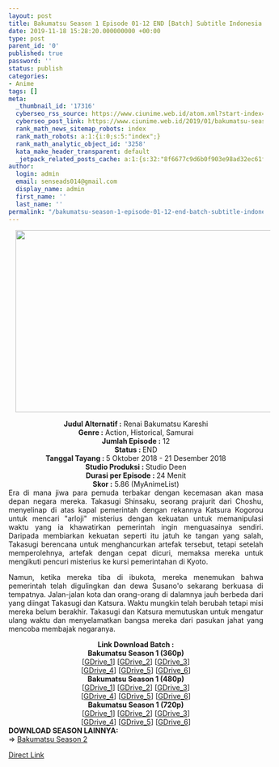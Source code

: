 ```yaml
---
layout: post
title: Bakumatsu Season 1 Episode 01-12 END [Batch] Subtitle Indonesia
date: 2019-11-18 15:28:20.000000000 +00:00
type: post
parent_id: '0'
published: true
password: ''
status: publish
categories:
- Anime
tags: []
meta:
  _thumbnail_id: '17316'
  cyberseo_rss_source: https://www.ciunime.web.id/atom.xml?start-index=2701&max-results=150
  cyberseo_post_link: https://www.ciunime.web.id/2019/01/bakumatsu-season-1-episode-01-12-end.html
  rank_math_news_sitemap_robots: index
  rank_math_robots: a:1:{i:0;s:5:"index";}
  rank_math_analytic_object_id: '3258'
  kata_make_header_transparent: default
  _jetpack_related_posts_cache: a:1:{s:32:"8f6677c9d6b0f903e98ad32ec61f8deb";a:2:{s:7:"expires";i:1644239320;s:7:"payload";a:0:{}}}
author:
  login: admin
  email: senseads014@gmail.com
  display_name: admin
  first_name: ''
  last_name: ''
permalink: "/bakumatsu-season-1-episode-01-12-end-batch-subtitle-indonesia/"
---
```

<div class="separator" style="clear: both; text-align: center;"><a href="https://4.bp.blogspot.com/-c-qpuykZbiQ/XC4GsWKqS7I/AAAAAAAAGDc/pbIGcrpb7_YIw-IpAHib9iOm3miSlHnTgCLcBGAs/s1600/Bakumatsu.jpeg" imageanchor="1" style="margin-left: 1em; margin-right: 1em;"><img border="0" data-original-height="720" data-original-width="1280" height="360" src="{{ site.baseurl }}/assets/2019/11/Bakumatsu.jpeg" width="640" /></a></div>
<p>
<div style="text-align: center;"><b>Judul Alternatif :</b> Renai Bakumatsu Kareshi</div>
<div style="text-align: center;"><b><b>Genre :</b></b> Action, Historical, Samurai</div>
<div style="text-align: center;"><b>Jumlah Episode :</b> 12<br /><b>Status :&nbsp;</b>END<br /><b>Tanggal Tayang : </b>5 Oktober 2018 - 21 Desember 2018<br /><b>Studio Produksi : </b>Studio Deen<br /><b>Durasi per Episode :&nbsp;</b>24 Menit</div>
<div style="text-align: center;"><b>Skor :</b> 5.86 (MyAnimeList)</div>
<div style="text-align: justify;"></div>
<div style="text-align: justify;">Era di mana jiwa para pemuda terbakar dengan kecemasan akan masa depan negara mereka. Takasugi Shinsaku, seorang prajurit dari Choshu, menyelinap di atas kapal pemerintah dengan rekannya Katsura Kogorou untuk mencari "arloji" misterius dengan kekuatan untuk memanipulasi waktu yang ia khawatirkan pemerintah ingin menguasainya sendiri. Daripada membiarkan kekuatan seperti itu jatuh ke tangan yang salah, Takasugi berencana untuk menghancurkan artefak tersebut, tetapi setelah memperolehnya, artefak dengan cepat dicuri, memaksa mereka untuk mengikuti pencuri misterius ke kursi pemerintahan di Kyoto.</p>
<p>Namun, ketika mereka tiba di ibukota, mereka menemukan bahwa pemerintah telah digulingkan dan dewa Susano'o sekarang berkuasa di tempatnya. Jalan-jalan kota dan orang-orang di dalamnya jauh berbeda dari yang diingat Takasugi dan Katsura. Waktu mungkin telah berubah tetapi misi mereka belum berakhir. Takasugi dan Katsura memutuskan untuk mengatur ulang waktu dan menyelamatkan bangsa mereka dari pasukan jahat yang mencoba membajak negaranya.</p></div>
<div style="text-align: justify;"></div>
<div style="text-align: justify;"></div>
<div style="text-align: center;"><b>Link Download Batch :</b></div>
<div style="text-align: center;">
<div style="text-align: center;"><b>Bakumatsu Season 1 (360p)</b></div>
</div>
<div style="text-align: center;">[<a href="https://drive.google.com/uc?id=1bgBgwGy0yMpP1tP6t-siZL1moajsFVt5" target="_blank" rel="noopener">GDrive_1</a>] [<a href="https://drive.google.com/uc?id=1rSGHpga8RybcqTo4gnQfz0fX1h4VSCw-" target="_blank" rel="noopener">GDrive_2</a>] [<a href="https://drive.google.com/uc?export=download&amp;id=1ozB-553ROKzk4qeWcxs6mJMrH5U9HOOV" target="_blank" rel="noopener">GDrive_3</a>]<br />[<a href="https://drive.google.com/uc?export=download&amp;id=1rUrj0cEq7Ue9Pe6BvnSa2etrdsd0ax6r" target="_blank" rel="noopener">GDrive_4</a>] [<a href="https://drive.google.com/uc?id=1MD1N3bs4HN6eiUtzDwxvhAGlJPZmP59V" target="_blank" rel="noopener">GDrive_5</a>] [<a href="https://drive.google.com/uc?id=1uiHvCpGKMzfPKG0PqFOKOjs4Yt4JhfID" target="_blank" rel="noopener">GDrive_6</a>]</div>
<div style="text-align: center;"></div>
<div style="text-align: center;"><b>Bakumatsu Season 1 (480p)</b><br />[<a href="https://drive.google.com/uc?id=1p95dbAqzi7Juf0UoO_laf4b7hZ9KgBYr" target="_blank" rel="noopener">GDrive_1</a>] [<a href="http://drive.google.com/uc?id=1fRFIjoWr1klR2Lj-Ty2ivv1-9D8ce0Dk" target="_blank" rel="noopener">GDrive_2</a>] [<a href="https://drive.google.com/uc?export=download&amp;id=1ba6vA33wvU-hnfvnthL6UCnlurI7rUFr" target="_blank" rel="noopener">GDrive_3</a>]<br />[<a href="https://drive.google.com/uc?export=download&amp;id=1_8V4m1z4s5ajdDeM_2Lf55OtltrUXOJw" target="_blank" rel="noopener">GDrive_4</a>] [<a href="https://drive.google.com/uc?id=17iWzFo2fN7JlfTug8RYDIoDNHzH5EVVd" target="_blank" rel="noopener">GDrive_5</a>] [<a href="http://drive.google.com/uc?id=1yQzCOuX690EkggBudIiMFeYJZ8Ul_pXa" target="_blank" rel="noopener">GDrive_6</a>]</div>
<div style="text-align: center;"><b>Bakumatsu Season 1 (720p)</b><br />[<a href="https://drive.google.com/uc?id=1fQOEA3wV6K0lngM_tcvQPQ5MSc6Dyw6V" target="_blank" rel="noopener">GDrive_1</a>] [<a href="https://drive.google.com/uc?id=1t575N6_eRSF-8qv6FkPaW_Dy-PI8sVO_" target="_blank" rel="noopener">GDrive_2</a>] [<a href="https://drive.google.com/uc?export=download&amp;id=1c_l8fnFEvn-KBTawZgWPhoppjNJmyxsS" target="_blank" rel="noopener">GDrive_3</a>]<br />[<a href="https://drive.google.com/uc?export=download&amp;id=1GvR3twyus2q7AWJnq5YwsDHoX7N44Qrn" target="_blank" rel="noopener">GDrive_4</a>] [<a href="http://drive.google.com/uc?id=1I_dXfWPkkRH8GPixVP52vZ5IsIu3Y0iM" target="_blank" rel="noopener">GDrive_5</a>] [<a href="https://drive.google.com/uc?id=1V5A6VEmEHb5JwLOHR41NOJ7A9Sulaj76" target="_blank" rel="noopener">GDrive_6</a>]
<div style="text-align: justify;"></div>
<div style="text-align: justify;"></div>
<div style="text-align: justify;"><b>DOWNLOAD SEASON LAINNYA:</b></div>
<div style="text-align: justify;"></div>
<div style="text-align: justify;">=&gt; <a href="https://www.ciunime.web.id/2019/06/bakumatsu-season-2-episode-01-12-end.html" target="_blank" rel="noopener">Bakumatsu Season 2</a></p>
</div>
</div>
<link rel="stylesheet" href="https://cdnjs.cloudflare.com/ajax/libs/font-awesome/4.7.0/css/font-awesome.min.css" />
<div class="divbtn"> <a href="https://handymansurrender.com/fihup8buzv?key=94550f7ce39444073321dde3b8782f97" class="btn"><i class="fa fa-download"></i> Direct Link</a> </div>
